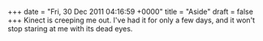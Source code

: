 +++
date = "Fri, 30 Dec 2011 04:16:59 +0000"
title = "Aside"
draft = false
+++
Kinect is creeping me out. I've had it for only a few days, and it won't stop staring at me with its dead eyes.


